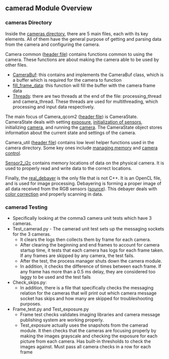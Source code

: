 ## camerad Module Overview

### cameras Directory
Inside the [cameras directory](https://github.com/commaai/openpilot/tree/master/system/camerad/cameras), there are 5 main files, each with its key elements. 
All of them have the general purpose of getting and parsing data from the camera 
and configuring the camera.

Camera common ([header file](https://github.com/commaai/openpilot/blob/master/system/camerad/cameras/camera_common.h)) contains functions common to using the camera. 
These functions are about making the camera able to be used by other files.
* [CameraBuf](https://github.com/commaai/openpilot/blob/master/system/camerad/cameras/camera_common.cc#L106): this contains and implements the CameraBuf class, which is a buffer 
which is required for the camera to function
* [fill_frame_data](https://github.com/commaai/openpilot/blob/master/system/camerad/cameras/camera_common.cc#L150): this function will fill the buffer with the camera frame data
* [Threads](https://github.com/commaai/openpilot/blob/master/system/camerad/cameras/camera_common.cc#L304): there are two threads at the end of the file: processing_thread and camera_thread. These threads are used for multithreading, which processing and input data respectively.

The main focus of Camera_qcom2 ([header file](https://github.com/commaai/openpilot/blob/master/system/camerad/cameras/camera_qcom2.h)) is CameraState. CameraState deals with 
setting [exposure](https://github.com/commaai/openpilot/blob/master/system/camerad/cameras/camera_qcom2.cc#L1036), 
[initialization of sensors](https://github.com/commaai/openpilot/blob/master/system/camerad/cameras/camera_qcom2.cc#L200), 
initializing [camera](https://github.com/commaai/openpilot/blob/master/system/camerad/cameras/camera_qcom2.cc#L589), and running the 
[camera](https://github.com/commaai/openpilot/blob/master/system/camerad/cameras/camera_qcom2.cc#L1249). The CameraState object stores information about the current state and 
settings of the camera.

Camera_util ([header file](https://github.com/commaai/openpilot/blob/master/system/camerad/cameras/camera_util.h)) contains low level helper functions used in the camera 
directory. Some key ones include [managing memory](https://github.com/commaai/openpilot/blob/master/system/camerad/cameras/camera_util.cc#L123) 
and [camera control](https://github.com/commaai/openpilot/blob/master/system/camerad/cameras/camera_util.cc#L12).

[Sensor2_i2c](https://github.com/commaai/openpilot/blob/master/system/camerad/cameras/sensor2_i2c.h) contains memory locations of data on the physical camera. It 
is used to properly read and write data to the correct locations.

Finally, the [real_debayer](https://github.com/commaai/openpilot/blob/master/system/camerad/cameras/real_debayer.cl) is the only file that is not C++. It is an OpenCL file, 
and is used for image processing. Debayering is forming a proper image of all data 
received from the RGB sensors ([source](https://www.altairastro.help/why_debayer_before_stacking/)). This debayer deals with [color correction](https://github.com/commaai/openpilot/blob/master/system/camerad/cameras/real_debayer.cl#L9) 
and properly scanning in data.

### camerad Testing
 * Specifically looking at the comma3 camera unit tests which have 3 cameras.
  * Test_camerad.py - The camerad unit test sets up the messaging sockets for the 3 cameras.
    * It clears the logs then collects them by frame for each camera.
    * After clearing the beginning and end frames to account for camera startup time, it tests that each camera has logs for each frame taken. If any      frames are skipped by any camera, the test fails. 
    * After the test, the process manager shuts down the camera module.
    * In addition, it checks the difference of times between each frame. If any frame has more than a 0.5 ms delay, they are considered too laggy to be used and the test fails
  * Check_skips.py:
    * In addition, there is a file that specifically checks the messaging relation for the cameras that will print out which camera message socket has skips and how many are skipped for troubleshooting purposes.
  * Frame_test.py and Test_exposure.py
    * Frame test checks validates imaging libraries and camera message publishing system are working properly.
    * Test_exposure actually uses the snapshots from the camerad module. It then checks that the cameras are focusing properly by making the images grayscale and checking the exposure for each picture from each camera. Has built-in thresholds to check the images against. Must pass all camera checks in a row for each frame
